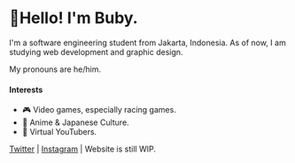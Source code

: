 # 👋Hello! I'm Buby.
I'm a software engineering student from Jakarta, Indonesia.
As of now, I am studying web development and graphic design.

My pronouns are he/him.

#### Interests
- 🎮 Video games, especially racing games.
- 🍡 Anime & Japanese Culture.
- 🔮 Virtual YouTubers.

[Twitter](https://twitter.com/almahbubyanwar) | [Instagram](https://instagram.com/almahbubyanwar) | Website is still WIP.

